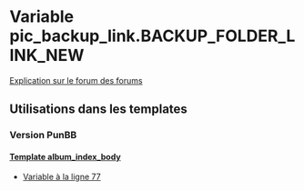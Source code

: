 # Variable pic_backup_link.BACKUP_FOLDER_LINK_NEW
[Explication sur le forum des forums](http://forum.forumactif.com/t294113-listing-des-variables#pic_backup_link.BACKUP_FOLDER_LINK_NEW)

## Utilisations dans les templates

### Version PunBB

#### [Template album_index_body](punbb/album_index_body.md)
* [Variable à la ligne 77](../punbb/album_index_body.tpl#L77)